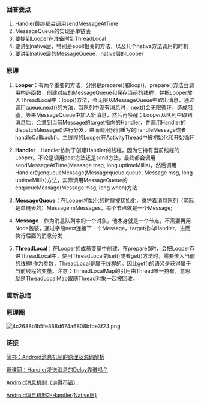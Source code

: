### 回答要点

1. Handler最终都会调用sendMessageAtTime
2. MessageQueue的实现是单链表
3. 要提到Looper在准备时到ThreadLocal
4. 要讲到native层，特别是epoll相关的方法，以及几个native方法调用的时机
5. 要讲到native层的MessageQueue，native层的Looper

### 原理

1. **Looper**：有两个重要的方法，分别是prepare()和loop()，prepare()方法会调用构造函数，创建对应的MessageQueue和保存当前的线程，并把Looper放入ThreadLocal中；loop()方法，会无限从MessageQueue中取出消息，通过调用queue.next()的方法，当队列中没有消息时，next()会无限循环，造成阻塞，等来MessageQueue中加入新消息，然后再唤醒；Looper从队列中取到消息后，会拿到当前Message的target指向的Handler，并调用Handler的dispatchMessage()进行分发，进而调用我们重写的handleMessage或者handleCallback()。主线程的Looper在ActivityThread中被初始化和开始循环

2. **Handler**：Handler依附于创建Handler的线程，因为它持有当前线程的Looper。不论是调用post方法还是send方法，最终都会调用sendMessageAtTime(Message msg, long uptimeMillis)，然后调用Handler的enqueueMessage(Messagequeue queue, Message msg, long uptimeMillis)方法，实际调用MessageQueue的enqueueMessage(Message msg, long when)方法

3. **MessageQueue**：在Looper初始化的时候被初始化，维护着消息队列（实际是单链表的）Message mMessages，每个节点就是一个Message;

4. **Message**：作为消息队列中的一个对象，他本身就是一个节点，不需要再用Node包装，通过字段next连接下一个Message，target指向Handler，进而执行后面的消息分发

5. **ThreadLocal**：在Looper的成员变量中创建，在prepare()时，会把Looper存进ThreadLocal中，使用ThreadLocal的set()或者get()方法时，需要传入当前的线程t作为参数，ThreadLocal是属于线程的。因此get()的语义是获得属于当前线程的变量。注意：ThreadLocalMap的引用由Thread唯一持有，意思就是ThreadLocalMap跟随Thread对象一起被回收。

### 重新总结


### 原理图

![4c2688b1b5fe868d674a6808bfbe3f24.png](en-resource://database/2000:1)


### 链接
[简书：Android消息机制的原理及源码解析](https://www.jianshu.com/p/f10)

[慕课网：Handler发送消息的Delay靠谱吗？](https://coding.imooc.com/lesson/317.html#mid=22311"%3Ehttps://coding.imooc.com/lesson/317.html)

[Android消息机制（讲得不错）](https://www.jianshu.com/p/57a426b8f145)


[Android消息机制2-Handler\(Native层\)](http://gityuan.com/2015/12/27/handler-message-native/)
